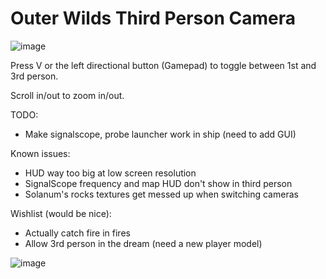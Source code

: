 # Outer Wilds Third Person Camera

![image](https://user-images.githubusercontent.com/22628069/142803013-35bd56f4-43db-42e0-9f52-09f46b9569ca.png)

Press V or the left directional button (Gamepad) to toggle between 1st and 3rd person.

Scroll in/out to zoom in/out.

TODO:
- Make signalscope, probe launcher work in ship (need to add GUI)

Known issues:
- HUD way too big at low screen resolution
- SignalScope frequency and map HUD don't show in third person
- Solanum's rocks textures get messed up when switching cameras

Wishlist (would be nice):
- Actually catch fire in fires
- Allow 3rd person in the dream (need a new player model)

![image](https://user-images.githubusercontent.com/22628069/142536103-386cda90-2d35-4c95-8e98-05e7ab2081cc.png)
